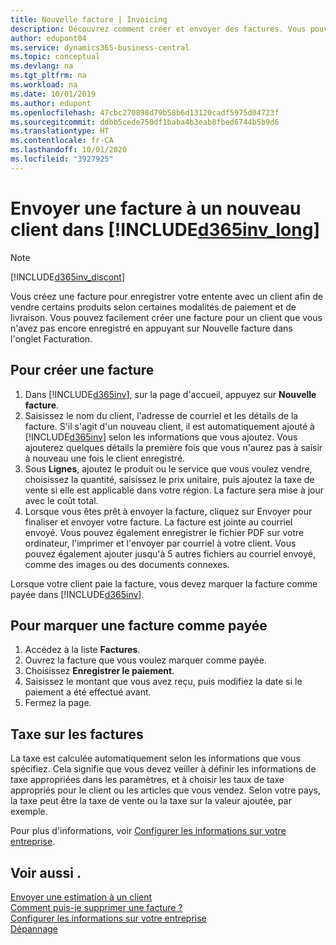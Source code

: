```yaml
---
title: Nouvelle facture | Invoicing
description: Découvrez comment créer et envoyer des factures. Vous pouvez ajouter le client et le produit ou service à la volée, ou choisir dans une liste.
author: edupont04
ms.service: dynamics365-business-central
ms.topic: conceptual
ms.devlang: na
ms.tgt_pltfrm: na
ms.workload: na
ms.date: 10/01/2019
ms.author: edupont
ms.openlocfilehash: 47cbc270898d79b58b6d13120cadf5975d04723f
ms.sourcegitcommit: ddbb5cede750df1baba4b3eab8fbed6744b5b9d6
ms.translationtype: HT
ms.contentlocale: fr-CA
ms.lasthandoff: 10/01/2020
ms.locfileid: "3927925"
---
```

# <a name="send-an-invoice-to-a-new-customer-in-d365inv_long"></a>Envoyer une facture à un nouveau client dans [!INCLUDE[d365inv_long](includes/d365inv_long.md)]
> [!Note]
> [!INCLUDE[d365inv_discont](includes/d365inv_discont.md)]

Vous créez une facture pour enregistrer votre entente avec un client afin de vendre certains produits selon certaines modalités de paiement et de livraison. Vous pouvez facilement créer une facture pour un client que vous n'avez pas encore enregistré en appuyant sur Nouvelle facture dans l'onglet Facturation.  

## <a name="to-create-a-new-invoice"></a>Pour créer une facture
1. Dans [!INCLUDE[d365inv](includes/d365inv.md)], sur la page d'accueil, appuyez sur **Nouvelle facture**.
2. Saisissez le nom du client, l'adresse de courriel et les détails de la facture. S'il s'agit d'un nouveau client, il est automatiquement ajouté à [!INCLUDE[d365inv](includes/d365inv.md)] selon les informations que vous ajoutez. Vous ajouterez quelques détails la première fois que vous n'aurez pas à saisir à nouveau une fois le client enregistré.  
3. Sous **Lignes**, ajoutez le produit ou le service que vous voulez vendre, choisissez la quantité, saisissez le prix unitaire, puis ajoutez la taxe de vente si elle est applicable dans votre région. La facture sera mise à jour avec le coût total.  
4. Lorsque vous êtes prêt à envoyer la facture, cliquez sur Envoyer pour finaliser et envoyer votre facture. La facture est jointe au courriel envoyé. Vous pouvez également enregistrer le fichier PDF sur votre ordinateur, l'imprimer et l'envoyer par courriel à votre client. Vous pouvez également ajouter jusqu'à 5 autres fichiers au courriel envoyé, comme des images ou des documents connexes.  

Lorsque votre client paie la facture, vous devez marquer la facture comme payée dans [!INCLUDE[d365inv](includes/d365inv.md)].

## <a name="to-mark-an-invoice-as-paid"></a>Pour marquer une facture comme payée

1. Accédez à la liste **Factures**.  
2. Ouvrez la facture que vous voulez marquer comme payée.  
3. Choisissez **Enregistrer le paiement**.  
4. Saisissez le montant que vous avez reçu, puis modifiez la date si le paiement a été effectué avant.  
5. Fermez la page.  

## <a name="tax-on-invoices"></a>Taxe sur les factures
La taxe est calculée automatiquement selon les informations que vous spécifiez. Cela signifie que vous devez veiller à définir les informations de taxe appropriées dans les paramètres, et à choisir les taux de taxe appropriés pour le client ou les articles que vous vendez. Selon votre pays, la taxe peut être la taxe de vente ou la taxe sur la valeur ajoutée, par exemple.

Pour plus d'informations, voir [Configurer les informations sur votre entreprise](set-up-business-profile.md).

## <a name="see-also"></a>Voir aussi .
[Envoyer une estimation à un client](send-estimate.md)  
[Comment puis-je supprimer une facture ?](about-troubleshooting.md#how-can-i-delete-an-invoice)  
[Configurer les informations sur votre entreprise](set-up-business-profile.md)  
[Dépannage](about-troubleshooting.md)  
